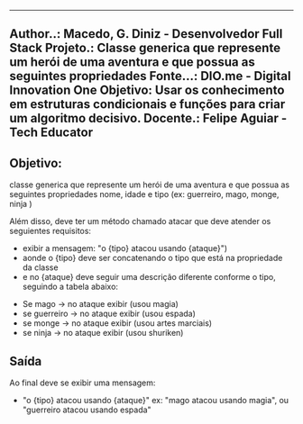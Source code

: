 -----------------------------------------------------------------
Author..: Macedo, G. Diniz - Desenvolvedor Full Stack
Projeto.: Classe generica que represente um herói de uma 
          aventura e que possua as seguintes propriedades
Fonte...: DIO.me - Digital Innovation One
Objetivo: Usar os conhecimento em estruturas condicionais e 
          funções para criar um algoritmo decisivo.
Docente.: Felipe Aguiar - Tech Educator
-----------------------------------------------------------------

## Objetivo:

classe generica que represente um herói de uma aventura e que 
possua as seguintes propriedades nome, idade e tipo (ex: guerreiro, mago, monge, ninja )

Além disso, deve ter um método chamado atacar que deve atender os seguientes requisitos:

* exibir a mensagem: "o {tipo} atacou usando {ataque}")
* aonde o {tipo} deve ser concatenando o tipo que está na propriedade da classe
* e no {ataque} deve seguir uma descrição diferente conforme o tipo, seguindo a tabela abaixo:

- Se mago -> no ataque exibir (usou magia)
- se guerreiro -> no ataque exibir (usou espada)
- se monge -> no ataque exibir (usou artes marciais)
- se ninja -> no ataque exibir (usou shuriken)

## Saída
Ao final deve se exibir uma mensagem:

- "o {tipo} atacou usando {ataque}" ex: "mago atacou usando magia", ou "guerreiro atacou usando espada"

